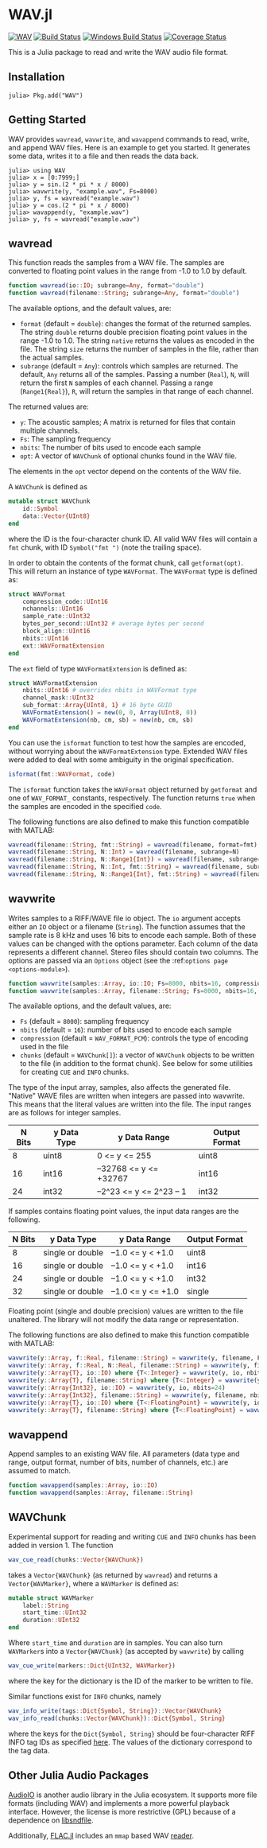 WAV.jl
======

[![WAV](http://pkg.julialang.org/badges/WAV_1.0.svg)](http://pkg.julialang.org/?pkg=WAV&ver=1.0)
[![Build Status](https://travis-ci.org/dancasimiro/WAV.jl.png)](https://travis-ci.org/dancasimiro/WAV.jl)
[![Windows Build Status](https://ci.appveyor.com/api/projects/status/github/dancasimiro/wav.jl?branch=master&svg=true)](https://ci.appveyor.com/project/dancasimiro/wav-jl)
[![Coverage Status](https://coveralls.io/repos/dancasimiro/WAV.jl/badge.png)](https://coveralls.io/r/dancasimiro/WAV.jl)

This is a Julia package to read and write the WAV audio file format.

Installation
------------

    julia> Pkg.add("WAV")

Getting Started
---------------

WAV provides `wavread`, `wavwrite`, and `wavappend` commands to read,
write, and append WAV files. Here is an example to get you started. It
generates some data, writes it to a file and then reads the data back.

```jlcon
julia> using WAV
julia> x = [0:7999;]
julia> y = sin.(2 * pi * x / 8000)
julia> wavwrite(y, "example.wav", Fs=8000)
julia> y, fs = wavread("example.wav")
julia> y = cos.(2 * pi * x / 8000)
julia> wavappend(y, "example.wav")
julia> y, fs = wavread("example.wav")
```

wavread
-------

This function reads the samples from a WAV file. The samples are converted to floating
point values in the range from -1.0 to 1.0 by default.

```julia
function wavread(io::IO; subrange=Any, format="double")
function wavread(filename::String; subrange=Any, format="double")
```

The available options, and the default values, are:

* ``format`` (default = ``double``): changes the format of the returned samples. The string
  ``double`` returns double precision floating point values in the range -1.0 to 1.0. The string
  ``native`` returns the values as encoded in the file. The string ``size`` returns the number
  of samples in the file, rather than the actual samples.
* ``subrange`` (default = ``Any``): controls which samples are returned. The default, ``Any``
  returns all of the samples. Passing a number (``Real``), ``N``, will return the first ``N``
  samples of each channel. Passing a range (``Range1{Real}``), ``R``, will return the samples
  in that range of each channel.

The returned values are:

* ``y``: The acoustic samples; A matrix is returned for files that contain multiple channels.
* ``Fs``: The sampling frequency
* ``nbits``: The number of bits used to encode each sample
* ``opt``: A vector of ```WAVChunk``` of optional chunks found in the WAV file.

The elements in the ``opt`` vector depend on the contents
of the WAV file.

A ``WAVChunk`` is defined as
```julia
mutable struct WAVChunk
    id::Symbol
    data::Vector{UInt8}
end
```

where the ID is the four-character chunk ID. All valid WAV files will contain a ``fmt`` chunk,
with ID ``Symbol("fmt ")`` (note the trailing space).

In order to obtain the contents of the format chunk,
call ``getformat(opt)``. This will return an instance of type
``WAVFormat``. The ``WAVFormat`` type is defined as:

```julia
struct WAVFormat
    compression_code::UInt16
    nchannels::UInt16
    sample_rate::UInt32
    bytes_per_second::UInt32 # average bytes per second
    block_align::UInt16
    nbits::UInt16
    ext::WAVFormatExtension
end
```

The ```ext``` field of type ```WAVFormatExtension``` is defined as:

```julia
struct WAVFormatExtension
    nbits::UInt16 # overrides nbits in WAVFormat type
    channel_mask::UInt32
    sub_format::Array{UInt8, 1} # 16 byte GUID
    WAVFormatExtension() = new(0, 0, Array(UInt8, 0))
    WAVFormatExtension(nb, cm, sb) = new(nb, cm, sb)
end
```

You can use the ```isformat``` function to test how the samples are
encoded, without worrying about the ```WAVFormatExtension```
type. Extended WAV files were added to deal with some ambiguity in the
original specification.

```julia
isformat(fmt::WAVFormat, code)
```

The ```isformat``` function takes the ``WAVFormat`` object returned by
``getformat`` and one of ```WAV_FORMAT_```
constants, respectively. The function returns ```true``` when the
samples are encoded in the specified ```code```.

The following functions are also defined to make this function compatible with MATLAB:

```julia
wavread(filename::String, fmt::String) = wavread(filename, format=fmt)
wavread(filename::String, N::Int) = wavread(filename, subrange=N)
wavread(filename::String, N::Range1{Int}) = wavread(filename, subrange=N)
wavread(filename::String, N::Int, fmt::String) = wavread(filename, subrange=N, format=fmt)
wavread(filename::String, N::Range1{Int}, fmt::String) = wavread(filename, subrange=N, format=fmt)
```

wavwrite
--------

Writes samples to a RIFF/WAVE file io object. The ``io`` argument
accepts either an ``IO`` object or a filename (``String``). The
function assumes that the sample rate is 8 kHz and uses 16 bits to
encode each sample. Both of these values can be changed with the
options parameter. Each column of the data represents a different
channel. Stereo files should contain two columns. The options are
passed via an ``Options`` object (see the :ref:`options page
<options-module>`).

```julia
function wavwrite(samples::Array, io::IO; Fs=8000, nbits=16, compression=WAVE_FORMAT_PCM, chunks::Vector{WAVChunk}=WAVChunk[])
function wavwrite(samples::Array, filename::String; Fs=8000, nbits=16, compression=WAVE_FORMAT_PCM, chunks::Vector{WAVChunk}=WAVChunk[])
```

The available options, and the default values, are:

   * ``Fs`` (default = ``8000``): sampling frequency
   * ``nbits`` (default = ``16``): number of bits used to encode each
     sample
   * ``compression`` (default = ``WAV_FORMAT_PCM``): controls the type of encoding used in the file
   * ``chunks`` (default = ``WAVChunk[]``): a vector of ``WAVChunk`` objects to be written to the file (in addition to the format chunk). See below for some utilities for creating ``CUE`` and ``INFO``
   chunks.

The type of the input array, samples, also affects the generated
file. "Native" WAVE files are written when integers are passed into
wavwrite. This means that the literal values are written into the
file. The input ranges are as follows for integer samples.

| N Bits | y Data Type | y Data Range           | Output Format |
|--------|-------------|------------------------|---------------|
| 8      | uint8       | 0 <= y <= 255          | uint8         |
| 16     | int16       | –32768 <= y <= +32767  | int16         |
| 24     | int32       | –2^23 <= y <= 2^23 – 1 | int32         |

If samples contains floating point values, the input data ranges
are the following.

| N Bits | y Data Type      | y Data Range       | Output Format |
|--------|------------------|--------------------|---------------|
| 8      | single or double |  –1.0 <= y < +1.0  | uint8         |
| 16     | single or double |  –1.0 <= y < +1.0  | int16         |
| 24     | single or double |  –1.0 <= y < +1.0  | int32         |
| 32     | single or double |  –1.0 <= y <= +1.0 | single        |

Floating point (single and double precision) values are written to the
file unaltered. The library will not modify the data range or representation.

The following functions are also defined to make this function
compatible with MATLAB:

```julia
wavwrite(y::Array, f::Real, filename::String) = wavwrite(y, filename, Fs=f)
wavwrite(y::Array, f::Real, N::Real, filename::String) = wavwrite(y, filename, Fs=f, nbits=N)
wavwrite(y::Array{T}, io::IO) where {T<:Integer} = wavwrite(y, io, nbits=sizeof(T)*8)
wavwrite(y::Array{T}, filename::String) where {T<:Integer} = wavwrite(y, filename, nbits=sizeof(T)*8)
wavwrite(y::Array{Int32}, io::IO) = wavwrite(y, io, nbits=24)
wavwrite(y::Array{Int32}, filename::String) = wavwrite(y, filename, nbits=24)
wavwrite(y::Array{T}, io::IO) where {T<:FloatingPoint} = wavwrite(y, io, nbits=sizeof(T)*8, compression=WAVE_FORMAT_IEEE_FLOAT)
wavwrite(y::Array{T}, filename::String) where {T<:FloatingPoint} = wavwrite(y, filename, nbits=sizeof(T)*8, compression=WAVE_FORMAT_IEEE_FLOAT)
```

wavappend
---------

Append samples to an existing WAV file.  All parameters (data type and range, output format, number of bits, number of channels, etc.) are assumed to match.

```julia
function wavappend(samples::Array, io::IO)
function wavappend(samples::Array, filename::String)
```

WAVChunk
---

Experimental support for reading and writing ``CUE`` and ``INFO`` chunks has been added in
version 1. The function
```julia
wav_cue_read(chunks::Vector{WAVChunk})
```
takes a ``Vector{WAVChunk}`` (as returned by ``wavread``) and returns a ``Vector{WAVMarker}``,
where a ``WAVMarker`` is defined as:
```julia
mutable struct WAVMarker
    label::String
    start_time::UInt32
    duration::UInt32
end
```

Where ``start_time`` and ``duration`` are in samples.
You can also turn ``WAVMarker``s into a ``Vector{WAVChunk}`` (as accepted by ``wavwrite``) by calling
```julia
wav_cue_write(markers::Dict{UInt32, WAVMarker})
```
where the key for the dictionary is the ID of the marker to be written to file.

Similar functions exist for ``INFO`` chunks, namely
```julia
wav_info_write(tags::Dict{Symbol, String})::Vector{WAVChunk}
wav_info_read(chunks::Vector{WAVChunk})::Dict{Symbol, String}
```

where the keys for the ``Dict{Symbol, String}`` should be four-character RIFF INFO tag IDs as specified [here](https://www.sno.phy.queensu.ca/~phil/exiftool/TagNames/RIFF.html#Info). The values of the dictionary
correspond to the tag data.

Other Julia Audio Packages
-----------------------

[AudioIO](https://github.com/ssfrr/AudioIO.jl) is another audio
library in the Julia ecosystem. It supports more file formats
(including WAV) and implements a more powerful playback
interface. However, the license is more restrictive (GPL) because
of a dependence on [libsndfile](http://www.mega-nerd.com/libsndfile/).

Additionally, [FLAC.jl](https://github.com/dmbates/FLAC.jl) includes
an ```mmap``` based WAV [reader](https://github.com/dmbates/FLAC.jl/blob/master/src/WAV.jl).
